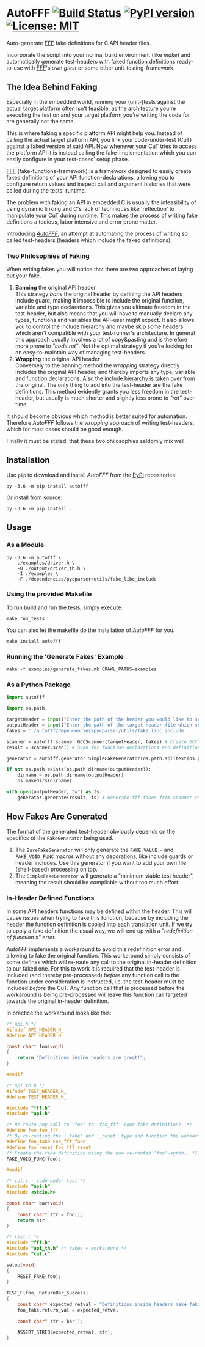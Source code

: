 # AutoFFF [![Build Status](https://travis-ci.org/FreeGeronimo/autofff.svg?branch=master)](https://travis-ci.org/FreeGeronimo/autofff) [![PyPI version](https://badge.fury.io/py/autofff.svg)](https://badge.fury.io/py/autofff) [![License: MIT](https://img.shields.io/badge/License-MIT-blue.svg)](https://opensource.org/licenses/MIT)

Auto-generate [FFF](https://github.com/meekrosoft/fff) fake definitions for C API header files.

Incorporate the script into your normal build environment (like _make_) and automatically generate test-headers with faked function definitions ready-to-use with [FFF](https://github.com/meekrosoft/fff)'s own _gtest_ or some other unit-testing-framework.

## The Idea Behind Faking

Especially in the embedded world, running your (unit-)tests against the actual target platform often isn't feasible, as the architecture you're executing the test on and your target platform you're writing the code for are generally not the same.

This is where faking a specific platform API might help you. Instead of calling the actual target platform API, you link your code-under-test (CuT) against a faked version of said API. Now whenever your CuT tries to access the platform API it is instead calling the fake-implementation which you can easily configure in your test-cases' setup phase.

[FFF](https://github.com/meekrosoft/fff) (fake-functions-framework) is a framework designed to easily create faked definitions of your API function-declarations, allowing you to configure return values and inspect call and argument histories that were called during the tests' runtime.

The problem with faking an API in embedded C is usually the infeasibility of using dynamic linking and C's lack of techniques like 'reflection' to manipulate your CuT during runtime. This makes the process of writing fake definitions a tedious, labor intensive and error prone matter.

Introducing [*AutoFFF*](https://github.com/FreeGeronimo/autofff), an attempt at automating the process of writing so called test-headers (headers which include the faked definitions).

### Two Philosophies of Faking

When writing fakes you will notice that there are two approaches of laying out your fake.

1. **Banning** the original API header\
    This strategy *bans* the original header by defining the API headers include guard, making it impossible to include the original function, variable and type declarations. This gives you ultimate freedom in the test-header, but also means that you will have to manually declare any types, functions and variables the API-user might expect. It also allows you to control the include hierarchy and maybe skip some headers which aren't compatible with your test-runner's architecture. In general this approach usually involves a lot of copy&pasting and is therefore more prone to *"code rot"*. Not the optimal strategy if you're looking for an easy-to-maintain way of managing test-headers.
1. **Wrapping** the original API header\
    Conversely to the banning method the *wrapping* strategy directly includes the original API header, and thereby imports any type, variable and function declarations. Also the include hierarchy is taken over from the original. The only thing to add into the test-header are the fake definitions. This method evidently grants you less freedom in the test-header, but usually is much shorter and slightly less prone to *"rot"* over time.

It should become obvious which method is better suited for automation. Therefore *AutoFFF* follows the *wrapping* approach of writing test-headers, which for most cases should be good enough.

Finally it must be stated, that these two philosophies seldomly mix well.

## Installation

Use `pip` to download and install *AutoFFF* from the [PyPi](https://pypi.org/project/autofff/) repositories:

```shell
py -3.6 -m pip install autofff
```

Or install from source:

```shell
py -3.6 -m pip install .
```

## Usage

### As a Module

```shell
py -3.6 -m autofff \
    ./examples/driver.h \
    -O ./output/driver_th.h \
    -I ./examples \
    -F ./dependencies/pycparser/utils/fake_libc_include
```

### Using the provided Makefile

To run build and run the tests, simply execute:

```shell
make run_tests
```

You can also let the makefile do the installation of *AutoFFF* for you.

```shell
make install_autofff
```

### Running the 'Generate Fakes' Example

```shell
make -f examples/generate_fakes.mk CRAWL_PATHS=examples
```

### As a Python Package

```python
import autofff

import os.path

targetHeader = input("Enter the path of the header you would like to scan: ")
outputHeader = input("Enter the path of the target header file which shall be generated: ")
fakes = './autofff/dependencies/pycparser/utils/fake_libc_include'

scanner = autofff.scanner.GCCScanner(targetHeader, fakes) # Create GCC code scanner
result = scanner.scan() # Scan for function declarations and definitions

generator = autofff.generator.SimpleFakeGenerator(os.path.splitext(os.path.basename(outputHeader))[0], targetHeader) # Create new generator with name output-header and path to target-header

if not os.path.exists(os.path.dirname(outputHeader)):
    dirname = os.path.dirname(outputHeader)
    os.makedirs(dirname)

with open(outputHeader, "w") as fs:
    generator.generate(result, fs) # Generate fff-fakes from scanner-result
```

## How Fakes Are Generated

The format of the generated test-header obviously depends on the specifics of the `FakeGenerator` being used.

1. The `BareFakeGenerator` will only generate the `FAKE_VALUE_`- and `FAKE_VOID_FUNC` macros without any decorations, like include guards or header includes. Use this generator if you want to add your own file (shell-based) processing on top.
2. The `SimpleFakeGenerator` will generate a "minimum viable test header", meaning the result should be compilable without too much effort.

### In-Header Defined Functions

In some API headers functions may be defined within the header. This will cause issues when trying to fake this function, because by including the header the function definition is copied into each translation unit. If we try to apply a fake definition the usual way, we will end up with a _"redefinition of function *x*"_ error.

*AutoFFF* implements a workaround to avoid this redefinition error and allowing to fake the original function. This workaround simply consists of some defines which will re-route any call to the original in-header definition to our faked one. For this to work it is required that the test-header is included (and thereby pre-processed) _before_ any function call to the function under consideration is instructed, i.e. the test-header must be included _before_ the CuT. Any function call that is processed before the workaround is being pre-processed will leave this function call targeted towards the original in-header definition.

In practice the workaround looks like this:

```c
/* api.h */
#ifndef API_HEADER_H_
#define API_HEADER_H_

const char* foo(void)
{
    return "Definitions inside headers are great!";
}

#endif
```

```c
/* api_th.h */
#ifndef TEST_HEADER_H_
#define TEST_HEADER_H_

#include "fff.h"
#include "api.h"

/* Re-route any call to 'foo' to 'foo_fff' (our fake definition). */
#define foo foo_fff
/* By re-routing the '_fake' and '_reset' type and function the workaround becomes invisible in the test-case. */
#define foo_fake Foo_fff_fake
#define foo_reset Foo_fff_reset
/* Create the fake definition using the now re-routed 'foo'-symbol. */
FAKE_VOID_FUNC(foo);

#endif
```

```c
/* cut.c - code-under-test */
#include "api.h"
#include <stdio.h>

const char* bar(void)
{
    const char* str = foo();
    return str;
}
```

```c
/* test.c */
#include "fff.h"
#include "api_th.h" /* fakes + workaround */
#include "cut.c"

setup(void)
{
    RESET_FAKE(foo);
}

TEST_F(foo, ReturnBar_Success)
{
    const char* expected_retval = "Definitions inside headers make faking difficult!";
    foo_fake.return_val = expected_retval

    const char* str = bar();

    ASSERT_STREQ(expected_retval, str);
}
```